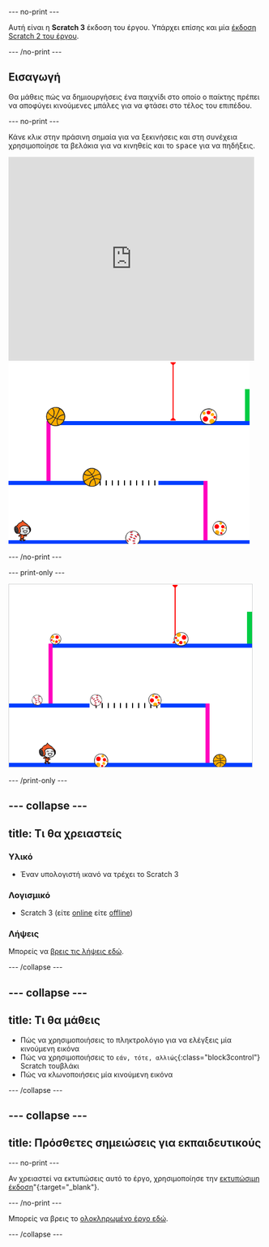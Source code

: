 --- no-print ---

Αυτή είναι η **Scratch 3** έκδοση του έργου. Υπάρχει επίσης και μία [έκδοση Scratch 2 του έργου](https://projects.raspberrypi.org/en/projects/dodgeball-scratch2).

--- /no-print ---

## Εισαγωγή

Θα μάθεις πώς να δημιουργήσεις ένα παιχνίδι στο οποίο ο παίκτης πρέπει να αποφύγει κινούμενες μπάλες για να φτάσει στο τέλος του επιπέδου.

--- no-print ---

Κάνε κλικ στην πράσινη σημαία για να ξεκινήσεις και στη συνέχεια χρησιμοποίησε τα βελάκια για να κινηθείς και το <kbd>space</kbd> για να πηδήξεις.

<div class="scratch-preview">
  <iframe allowtransparency="true" width="485" height="402" src="https://scratch.mit.edu/projects/embed/369612251/?autostart=false" frameborder="0" scrolling="no"></iframe>
  <img src="images/dodge-final.png">
</div>

--- /no-print ---

--- print-only ---

![το παιχνίδι 'Dodgeball'σε εξέλιξη](images/dodgeball-showcase.png)

--- /print-only ---

--- collapse ---
---
title: Τι θα χρειαστείς
---
### Υλικό

+ Έναν υπολογιστή ικανό να τρέχει το Scratch 3

### Λογισμικό

+ Scratch 3 (είτε [online](https://scratch.mit.edu/projects/editor/) είτε [offline](https://scratch.mit.edu/download/))

### Λήψεις

Μπορείς να [βρεις τις λήψεις εδώ](http://rpf.io/p/el-GR/dodgeball-go).

--- /collapse ---

--- collapse ---
---
title: Τι θα μάθεις
---
+ Πώς να χρησιμοποιήσεις το πληκτρολόγιο για να ελέγξεις μία κινούμενη εικόνα
+ Πώς να χρησιμοποιήσεις το `εάν, τότε, αλλιώς`{:class="block3control"} Scratch τουβλάκι
+ Πώς να κλωνοποιήσεις μία κινούμενη εικόνα

--- /collapse ---

--- collapse ---
---
title: Πρόσθετες σημειώσεις για εκπαιδευτικούς
---
--- no-print ---

Αν χρειαστεί να εκτυπώσεις αυτό το έργο, χρησιμοποίησε την [εκτυπώσιμη έκδοση](https://projects.raspberrypi.org/el-GR/projects/dodgeball/print)"{:target="_blank"}.

--- /no-print ---

Μπορείς να βρεις το [ολοκληρωμένο έργο εδώ](http://rpf.io/p/el-GR/dodgeball-get).

--- /collapse ---
